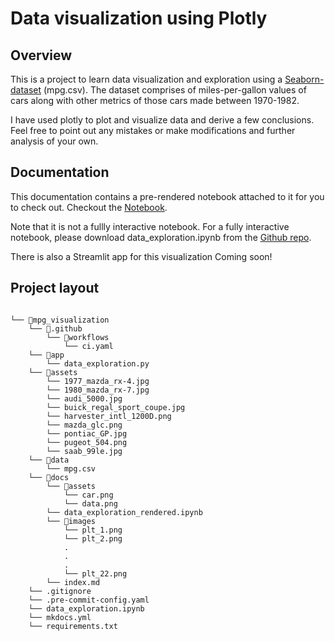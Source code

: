 # Data visualization using Plotly

## Overview

This is a project to learn data visualization and exploration using a [Seaborn-dataset](https://github.com/mwaskom/seaborn-data/blob/master/mpg.csv) (mpg.csv). The dataset comprises of miles-per-gallon values of cars along with other metrics of those cars made between 1970-1982.

I have used plotly to plot and visualize data and derive a few conclusions. Feel free to point out any mistakes or make modifications and further analysis of your own.

## Documentation

This documentation contains a pre-rendered notebook attached to it for you to check out. Checkout the [Notebook](data_exploration_rendered).

Note that it is not a fullly interactive notebook. For a fully interactive notebook, please download data_exploration.ipynb from the [Github repo](https://github.com/chocolatewafer/mpg_data_visualization.git).

There is also a Streamlit app for this visualization Coming soon!

## Project layout

```

└── 📁mpg_visualization
    └── 📁.github
        └── 📁workflows
            └── ci.yaml
    └── 📁app
        └── data_exploration.py
    └── 📁assets
        └── 1977_mazda_rx-4.jpg
        └── 1980_mazda_rx-7.jpg
        └── audi_5000.jpg
        └── buick_regal_sport_coupe.jpg
        └── harvester_intl_1200D.png
        └── mazda_glc.png
        └── pontiac_GP.jpg
        └── pugeot_504.png
        └── saab_99le.jpg
    └── 📁data
        └── mpg.csv
    └── 📁docs
        └── 📁assets
            └── car.png
            └── data.png
        └── data_exploration_rendered.ipynb
        └── 📁images
            └── plt_1.png
            └── plt_2.png
            .
            .
            .
            └── plt_22.png
        └── index.md
    └── .gitignore
    └── .pre-commit-config.yaml
    └── data_exploration.ipynb
    └── mkdocs.yml
    └── requirements.txt
```
